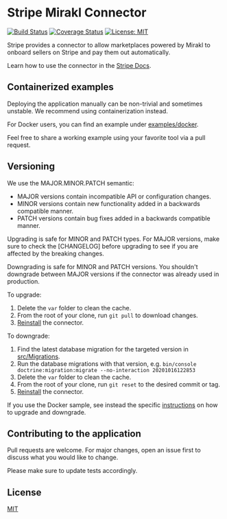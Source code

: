 Stripe Mirakl Connector
=======================

[![Build Status](https://github.com/stripe/stripe-mirakl-connector/workflows/build/badge.svg)](https://github.com/stripe/stripe-mirakl-connector/actions)
[![Coverage Status](https://coveralls.io/repos/github/stripe/stripe-mirakl-connector/badge.svg?branch=master)](https://coveralls.io/github/stripe/stripe-mirakl-connector?branch=master)
[![License: MIT](https://img.shields.io/badge/License-MIT-yellow.svg)](https://opensource.org/licenses/MIT)

Stripe provides a connector to allow marketplaces powered by Mirakl to onboard sellers on Stripe and pay them out automatically.

Learn how to use the connector in the [Stripe Docs](https://stripe.com/docs/plugins/mirakl).

## Containerized examples

Deploying the application manually can be non-trivial and sometimes unstable. We recommend using containerization instead.

For Docker users, you can find an example under [examples/docker](examples/docker).

Feel free to share a working example using your favorite tool via a pull request.

## Versioning

We use the MAJOR.MINOR.PATCH semantic:

- MAJOR versions contain incompatible API or configuration changes.
- MINOR versions contain new functionality added in a backwards compatible manner.
- PATCH versions contain bug fixes added in a backwards compatible manner.

Upgrading is safe for MINOR and PATCH types. For MAJOR versions, make sure to check the [CHANGELOG] before upgrading to see if you are affected by the breaking changes.

Downgrading is safe for MINOR and PATCH versions. You shouldn't downgrade between MAJOR versions if the connector was already used in production.

To upgrade:

1. Delete the `var` folder to clean the cache.
2. From the root of your clone, run `git pull` to download changes.
3. [Reinstall](https://stripe.com/docs/plugins/mirakl/install#manually) the connector.

To downgrade:

1. Find the latest database migration for the targeted version in [src/Migrations](src/Migrations).
2. Run the database migrations with that version, e.g. `bin/console doctrine:migration:migrate --no-interaction 20201016122853`
3. Delete the `var` folder to clean the cache.
4. From the root of your clone, run `git reset` to the desired commit or tag.
5. [Reinstall](https://stripe.com/docs/plugins/mirakl/install#manually) the connector.

If you use the Docker sample, see instead the specific [instructions](examples/docker#upgrade) on how to upgrade and downgrade.

## Contributing to the application

Pull requests are welcome. For major changes, open an issue first to discuss what you would like to change.

Please make sure to update tests accordingly.

## License

[MIT](LICENSE.md)
